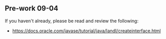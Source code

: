 ## Pre-work 09-04

If you haven't already, please be read and review the following:

- https://docs.oracle.com/javase/tutorial/java/IandI/createinterface.html
